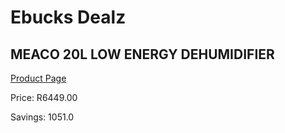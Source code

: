 
# Ebucks Dealz
## MEACO 20L LOW ENERGY DEHUMIDIFIER
[Product Page](https://www.ebucks.com/web/shop/productSelected.do?prodId=1191147875&catId=714962196)

Price: R6449.00

Savings: 1051.0


	
